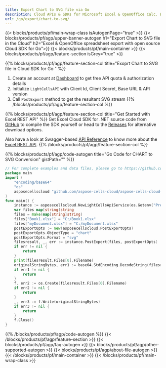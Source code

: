 ```yaml
---
title: Export Chart to SVG file via Go
description: Cloud APIs & SDKs for Microsoft Excel & OpenOffice Calc. Export workbok or interanl object to kinds of format file in the Cloud.
url: /go/export/chart-to-svg/
---
```



{{< blocks/products/pf/main-wrap-class isAutogenPage="true" >}}
{{< blocks/products/pf/agp/upper-banner-autogen h1="Export Chart to SVG file in the Cloud" h2="Excel & OpenOffice spreadsheet export with open source Cloud SDK for Go">}}
{{< blocks/products/pf/main-container >}}
{{< blocks/products/pf/agp/feature-section isGrey="true" >}}

{{% blocks/products/pf/agp/feature-section-col title="Exoprt Chart to SVG file in Cloud SDK for Go " %}}
1. Create an account at <a href="https://dashboard.aspose.cloud/">Dashboard</a> to get free API quota & authorization details
1. Initialize ```LightCellsAPI``` with Client Id, Client Secret, Base URL & API version
1. Call ```PostExport``` method to get the resultant SVG stream
{{% /blocks/products/pf/agp/feature-section-col %}}

{{% blocks/products/pf/agp/feature-section-col title="Get Started with Excel REST API" %}}
Get Excel Cloud SDK for .NET source code from [GitHub](https://github.com/aspose-cells-cloud/aspose-cells-cloud-go) to compile the SDK yourself or head to the [Releases](https://github.com/aspose-cells-cloud/aspose-cells-cloud-go/releases) for alternative download options. 

Also have a look at Swagger-based [API Reference](https://apireference.aspose.cloud/cells/#/LightCells/PostExport) to know more about the [Excel REST API](https://products.aspose.cloud/cells/curl/).
{{% /blocks/products/pf/agp/feature-section-col %}}

{{% blocks/products/pf/agp/code-autogen title="Go Code for CHART to SVG Conversion" gistPath="" %}}
```go
// For complete examples and data files, please go to https://github.com/aspose-cells-cloud/aspose-cells-cloud-go/
package main
import (
	"encoding/base64"
	"os"
	asposecellscloud "github.com/aspose-cells-cloud/aspose-cells-cloud-go/v22"
)
func main() {
	instance := asposecellscloud.NewLightCellsApiService(os.Getenv("ProductClientId"), os.Getenv("ProductClientSecret"))
	var files map[string]string
	files = make(map[string]string)
	files["Book1.xlsx"] = "C:/Book1.xlsx"
	files["myDocument.xlsx"] = "C:/myDocument.xlsx"
	postExportOpts := new(asposecellscloud.PostExportOpts)
	postExportOpts.ObjectType = "chart"
	postExportOpts.Format = "svg"
	filesresult, _, err := instance.PostExport(files, postExportOpts)
	if err != nil {
		return
	}
	print(filesresult.Files[0].Filename)
	originalStringBytes, err1 := base64.StdEncoding.DecodeString(filesresult.Files[0].FileContent)
	if err1 != nil {
		return
	}
	f, err2 := os.Create(filesresult.Files[0].Filename)
	if err2 != nil {
		return
	}
	_, err3 := f.Write(originalStringBytes)
	if err3 != nil {
		return
	}
	f.Close()
}
```

{{% /blocks/products/pf/agp/code-autogen %}}
{{< /blocks/products/pf/agp/feature-section >}}
{{< blocks/products/pf/agp/faq-autogen >}}
{{< blocks/products/pf/agp/other-supported-autogen >}}
{{< blocks/products/pf/agp/about-file-autogen >}}
{{< /blocks/products/pf/main-container >}}
{{< /blocks/products/pf/main-wrap-class >}}
